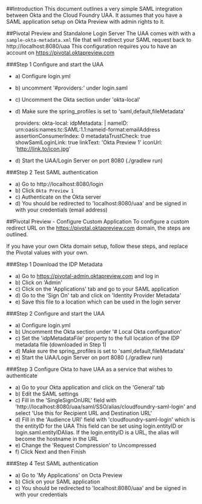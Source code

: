 ##Introduction
This document outlines a very simple SAML integration between Okta and the
Cloud Foundry UAA.
It assumes that you have a SAML application setup on Okta Preview with admin rights to it.

##Pivotal Preview and Standalone Login Server
The UAA comes with with a `sample-okta-metadata.xml` file
that will redirect your SAML request back to http://localhost:8080/uaa
This configuration requires you to have an account on 
https://pivotal.oktapreview.com

###Step 1
Configure and start the UAA

   - a) Configure login.yml
   - b) uncomment '#providers:' under login.saml
   - c) Uncomment the Okta section under 'okta-local'
   - d) Make sure the spring_profiles is set to 'saml,default,fileMetadata'

        providers:
          okta-local:
            idpMetadata: |
              <xml meta data or a URL>
            nameID: urn:oasis:names:tc:SAML:1.1:nameid-format:emailAddress
            assertionConsumerIndex: 0
            metadataTrustCheck: true
            showSamlLoginLink: true
            linkText: 'Okta Preview 1'
            iconUrl: 'http://link.to/icon.jpg'

   - d) Start the UAA/Login Server on port 8080 (./gradlew run)

###Step 2
Test SAML authentication

  - a) Go to http://localhost:8080/login
  - b) Click `Okta Preview 1`
  - c) Authenticate on the Okta server
  - d) You should be redirected to 'localhost:8080/uaa' and be signed in with your credentials (email address)
  
##Pivotal Preview - Configure Custom Application
To configure a custom redirect URL on the https://pivotal.oktapreview.com 
domain, the steps are outlined.

If you have your own Okta domain setup, follow these steps, and 
replace the Pivotal values with your own.

###Step 1
Download the IDP Metadata

  - a) Go to https://pivotal-admin.oktapreview.com and log in
  - b) Click on 'Admin'
  - c) Click on the 'Applications' tab and go to your SAML application
  - d) Go to the 'Sign On' tab and click on 'Identity Provider Metadata'
  - e) Save this file to a location which can be used in the login server

###Step 2
Configure and start the UAA

   - a) Configure login.yml
   - b) Uncomment the Okta section under '# Local Okta configuration'
   - c) Set the 'idpMetadataFile' property to the full location of the IDP metadata file (downloaded in Step 1)
   - d) Make sure the spring_profiles is set to 'saml,default,fileMetadata'
   - e) Start the UAA/Login Server on port 8080 (./gradlew run)

###Step 3
Configure Okta to have UAA as a service that wishes to authenticate

  - a) Go to your Okta application and click on the 'General' tab
  - b) Edit the SAML settings
  - c) Fill in the 'SingleSignOnURL' field  with 'http://localhost:8080/uaa/saml/SSO/alias/cloudfoundry-saml-login'
       and select 'Use this for Recipient URL and Destination URL'
  - d) Fill in the 'Audience URI' field with 'cloudfoundry-saml-login' which is the entityID for the UAA
       This field can be set using login.entityID or login.saml.entityIDAlias. If the login.entityID is a URL, the alias
       will become the hostname in the URL
  - e) Change the 'Request Compression' to Uncompressed
  - f) Click Next and then Finish

###Step 4
Test SAML authentication

  - a) Go to 'My Applications' on Octa Preview
  - b) Click on your SAML application
  - c) You should be redirected to 'localhost:8080/uaa' and be signed in with your credentials



